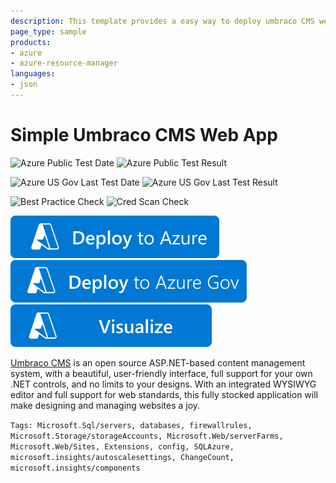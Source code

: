 ```yaml
---
description: This template provides a easy way to deploy umbraco CMS web app on Azure App Service Web Apps.
page_type: sample
products:
- azure
- azure-resource-manager
languages:
- json
---
```

# Simple Umbraco CMS Web App

![Azure Public Test Date](https://azurequickstartsservice.blob.core.windows.net/badges/application-workloads/umbraco/umbraco-webapp-simple/PublicLastTestDate.svg)
![Azure Public Test Result](https://azurequickstartsservice.blob.core.windows.net/badges/application-workloads/umbraco/umbraco-webapp-simple/PublicDeployment.svg)

![Azure US Gov Last Test Date](https://azurequickstartsservice.blob.core.windows.net/badges/application-workloads/umbraco/umbraco-webapp-simple/FairfaxLastTestDate.svg)
![Azure US Gov Last Test Result](https://azurequickstartsservice.blob.core.windows.net/badges/application-workloads/umbraco/umbraco-webapp-simple/FairfaxDeployment.svg)

![Best Practice Check](https://azurequickstartsservice.blob.core.windows.net/badges/application-workloads/umbraco/umbraco-webapp-simple/BestPracticeResult.svg)
![Cred Scan Check](https://azurequickstartsservice.blob.core.windows.net/badges/application-workloads/umbraco/umbraco-webapp-simple/CredScanResult.svg)

[![Deploy To Azure](https://raw.githubusercontent.com/Azure/azure-quickstart-templates/master/1-CONTRIBUTION-GUIDE/images/deploytoazure.svg?sanitize=true)](https://portal.azure.com/#create/Microsoft.Template/uri/https%3A%2F%2Fraw.githubusercontent.com%2FAzure%2Fazure-quickstart-templates%2Fmaster%2Fapplication-workloads%2Fumbraco%2Fumbraco-webapp-simple%2Fazuredeploy.json)
[![Deploy To Azure US Gov](https://raw.githubusercontent.com/Azure/azure-quickstart-templates/master/1-CONTRIBUTION-GUIDE/images/deploytoazuregov.svg?sanitize=true)](https://portal.azure.us/#create/Microsoft.Template/uri/https%3A%2F%2Fraw.githubusercontent.com%2FAzure%2Fazure-quickstart-templates%2Fmaster%2Fapplication-workloads%2Fumbraco%2Fumbraco-webapp-simple%2Fazuredeploy.json)
[![Visualize](https://raw.githubusercontent.com/Azure/azure-quickstart-templates/master/1-CONTRIBUTION-GUIDE/images/visualizebutton.svg?sanitize=true)](http://armviz.io/#/?load=https%3A%2F%2Fraw.githubusercontent.com%2FAzure%2Fazure-quickstart-templates%2Fmaster%2Fapplication-workloads%2Fumbraco%2Fumbraco-webapp-simple%2Fazuredeploy.json)

[Umbraco CMS](http://umbraco.org) is an open source ASP.NET-based content management system, with a beautiful, user-friendly interface, full support for your own .NET controls, and no limits to your designs. With an integrated WYSIWYG editor and full support for web standards, this fully stocked application will make designing and managing websites a joy.

`Tags: Microsoft.Sql/servers, databases, firewallrules, Microsoft.Storage/storageAccounts, Microsoft.Web/serverFarms, Microsoft.Web/Sites, Extensions, config, SQLAzure, microsoft.insights/autoscalesettings, ChangeCount, microsoft.insights/components`
